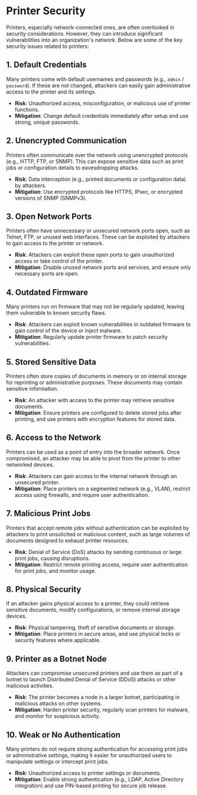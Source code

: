 # Printer Security

Printers, especially network-connected ones, are often overlooked in security considerations. However, they can introduce significant vulnerabilities into an organization's network. Below are some of the key security issues related to printers:

## 1. **Default Credentials**
Many printers come with default usernames and passwords (e.g., `admin` / `password`). If these are not changed, attackers can easily gain administrative access to the printer and its settings.
- **Risk**: Unauthorized access, misconfiguration, or malicious use of printer functions.
- **Mitigation**: Change default credentials immediately after setup and use strong, unique passwords.

## 2. **Unencrypted Communication**
Printers often communicate over the network using unencrypted protocols (e.g., HTTP, FTP, or SNMP). This can expose sensitive data such as print jobs or configuration details to eavesdropping attacks.
- **Risk**: Data interception (e.g., printed documents or configuration data) by attackers.
- **Mitigation**: Use encrypted protocols like HTTPS, IPsec, or encrypted versions of SNMP (SNMPv3).

## 3. **Open Network Ports**
Printers often have unnecessary or unsecured network ports open, such as Telnet, FTP, or unused web interfaces. These can be exploited by attackers to gain access to the printer or network.
- **Risk**: Attackers can exploit these open ports to gain unauthorized access or take control of the printer.
- **Mitigation**: Disable unused network ports and services, and ensure only necessary ports are open.

## 4. **Outdated Firmware**
Many printers run on firmware that may not be regularly updated, leaving them vulnerable to known security flaws.
- **Risk**: Attackers can exploit known vulnerabilities in outdated firmware to gain control of the device or inject malware.
- **Mitigation**: Regularly update printer firmware to patch security vulnerabilities.

## 5. **Stored Sensitive Data**
Printers often store copies of documents in memory or on internal storage for reprinting or administrative purposes. These documents may contain sensitive information.
- **Risk**: An attacker with access to the printer may retrieve sensitive documents.
- **Mitigation**: Ensure printers are configured to delete stored jobs after printing, and use printers with encryption features for stored data.

## 6. **Access to the Network**
Printers can be used as a point of entry into the broader network. Once compromised, an attacker may be able to pivot from the printer to other networked devices.
- **Risk**: Attackers can gain access to the internal network through an unsecured printer.
- **Mitigation**: Place printers on a segmented network (e.g., VLAN), restrict access using firewalls, and require user authentication.

## 7. **Malicious Print Jobs**
Printers that accept remote jobs without authentication can be exploited by attackers to print unsolicited or malicious content, such as large volumes of documents designed to exhaust printer resources.
- **Risk**: Denial of Service (DoS) attacks by sending continuous or large print jobs, causing disruptions.
- **Mitigation**: Restrict remote printing access, require user authentication for print jobs, and monitor usage.

## 8. **Physical Security**
If an attacker gains physical access to a printer, they could retrieve sensitive documents, modify configurations, or remove internal storage devices.
- **Risk**: Physical tampering, theft of sensitive documents or storage.
- **Mitigation**: Place printers in secure areas, and use physical locks or security features where applicable.

## 9. **Printer as a Botnet Node**
Attackers can compromise unsecured printers and use them as part of a botnet to launch Distributed Denial of Service (DDoS) attacks or other malicious activities.
- **Risk**: The printer becomes a node in a larger botnet, participating in malicious attacks on other systems.
- **Mitigation**: Harden printer security, regularly scan printers for malware, and monitor for suspicious activity.

## 10. **Weak or No Authentication**
Many printers do not require strong authentication for accessing print jobs or administrative settings, making it easier for unauthorized users to manipulate settings or intercept print jobs.
- **Risk**: Unauthorized access to printer settings or documents.
- **Mitigation**: Enable strong authentication (e.g., LDAP, Active Directory integration) and use PIN-based printing for secure job release.

